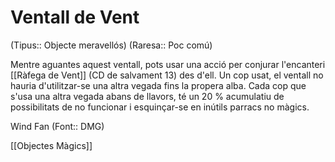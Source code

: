# Ventall de Vent

(Tipus:: Objecte meravellós) (Raresa:: Poc comú)

Mentre aguantes aquest ventall, pots usar una acció per conjurar l'encanteri [[Ràfega de Vent]] (CD de salvament 13) des d'ell. Un cop usat, el ventall no hauria d'utilitzar-se una altra vegada fins la propera alba. Cada cop que s'usa una altra vegada abans de llavors, té un 20 % acumulatiu de possibilitats de no funcionar i esquinçar-se en inútils parracs no màgics.

Wind Fan (Font:: DMG)

[[Objectes Màgics]]